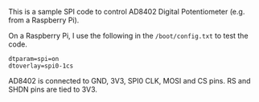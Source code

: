 
This is a sample SPI code to control AD8402 Digital Potentiometer (e.g. from a Raspberry Pi).

On a Raspberry Pi, I use the following in the `/boot/config.txt` to test the code.

```
dtparam=spi=on
dtoverlay=spi0-1cs
```

AD8402 is connected to GND, 3V3, SPI0 CLK, MOSI and CS pins. RS and SHDN pins are tied to 3V3.
